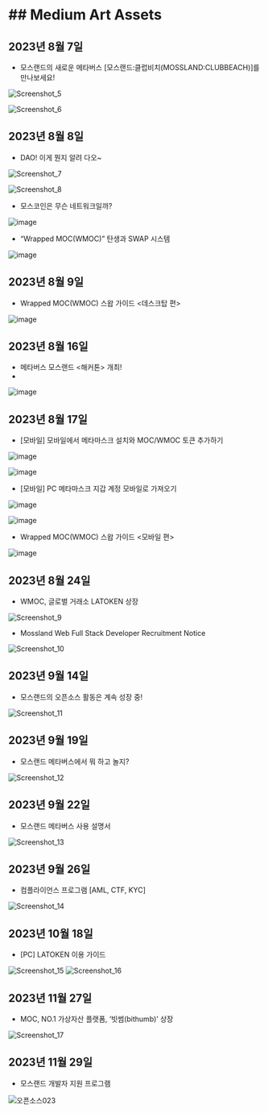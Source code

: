 # ## Medium Art Assets

## 2023년 8월 7일

- 모스랜드의 새로운 메타버스 [모스랜드:클럽비치(MOSSLAND:CLUBBEACH)]를 만나보세요!
  
![Screenshot_5](https://github.com/mossland/art_resource/assets/109493423/e6cc52ef-c76c-4062-b014-e9ec6542b3eb)

![Screenshot_6](https://github.com/mossland/art_resource/assets/109493423/993b99b1-29e1-4e9e-9c58-fdda694fb667)



## 2023년 8월 8일

- DAO! 이게 뭔지 알려 다오~

![Screenshot_7](https://github.com/mossland/art_resource/assets/109493423/ef8ac9ff-7a35-4757-a908-3b28dc3989c0)

![Screenshot_8](https://github.com/mossland/art_resource/assets/109493423/9442f471-e26f-4354-bedb-f83f03dc4ba8)


- 모스코인은 무슨 네트워크일까?

![image](https://github.com/mossland/art_resource/assets/109493423/48c1c45e-7557-4108-94d8-564c5472f759)


- “Wrapped MOC(WMOC)” 탄생과 SWAP 시스템

![image](https://github.com/mossland/art_resource/assets/109493423/d4b1e712-4e52-4d3d-a506-7ebd3fb6f40c)



## 2023년 8월 9일

- Wrapped MOC(WMOC) 스왑 가이드 <데스크탑 편>

![image](https://github.com/mossland/art_resource/assets/109493423/787d5e24-faa5-45a2-a1c9-a23725fa1ad0)



## 2023년 8월 16일

- 메타버스 모스랜드 <해커톤> 개최!
- 
![image](https://github.com/mossland/art_resource/assets/109493423/fc913f01-bd90-40e1-b0b3-52c0b7f4e444)



## 2023년 8월 17일

- [모바일] 모바일에서 메타마스크 설치와 MOC/WMOC 토큰 추가하기

![image](https://github.com/mossland/art_resource/assets/109493423/61cb2fc0-c172-47e3-8397-907460a6e7c1)

![image](https://github.com/mossland/art_resource/assets/109493423/0b31cc1e-ba38-41c0-b458-b9a4fef5c12f)

- [모바일] PC 메타마스크 지갑 계정 모바일로 가져오기

![image](https://github.com/mossland/art_resource/assets/109493423/ff441906-989c-4255-81c4-b68f27877341)

![image](https://github.com/mossland/art_resource/assets/109493423/78400b16-7286-480c-b035-00d48d0e008f)

- Wrapped MOC(WMOC) 스왑 가이드 <모바일 편>

![image](https://github.com/mossland/art_resource/assets/109493423/80987a29-8f15-40df-b03e-d942488f0033)



## 2023년 8월 24일

- WMOC, 글로벌 거래소 LATOKEN 상장

![Screenshot_9](https://github.com/mossland/art_resource/assets/109493423/57dd23c4-89f0-408f-a0d0-a232cf33ef3f)

- Mossland Web Full Stack Developer Recruitment Notice

![Screenshot_10](https://github.com/mossland/art_resource/assets/109493423/d7c31466-2ff2-427e-bbec-ff04d1cb337d)



## 2023년 9월 14일

- 모스랜드의 오픈소스 활동은 계속 성장 중!

![Screenshot_11](https://github.com/mossland/art_resource/assets/109493423/99fd112e-c3cd-4bde-aaa6-71aa19b3b4dc)



## 2023년 9월 19일

- 모스랜드 메타버스에서 뭐 하고 놀지?

![Screenshot_12](https://github.com/mossland/art_resource/assets/109493423/827a128a-592b-49ba-8f16-05adfac4adb6)



## 2023년 9월 22일

- 모스랜드 메타버스 사용 설명서

![Screenshot_13](https://github.com/mossland/art_resource/assets/109493423/16746664-364b-482d-b58f-1f3383d962f9)



## 2023년 9월 26일

- 컴플라이언스 프로그램 [AML, CTF, KYC]

![Screenshot_14](https://github.com/mossland/art_resource/assets/109493423/6c1bc411-be5d-472d-905b-3c7c3f3b7dad)



## 2023년 10월 18일

- [PC] LATOKEN 이용 가이드

![Screenshot_15](https://github.com/mossland/art_resource/assets/109493423/279acc58-ac5d-4119-9b13-95ca9e7d0142)
![Screenshot_16](https://github.com/mossland/art_resource/assets/109493423/bce21b95-7288-456e-83a9-3ea0eec8b743)



## 2023년 11월 27일

- MOC, NO.1 가상자산 플랫폼, ‘빗썸(bithumb)’ 상장

![Screenshot_17](https://github.com/mossland/art_resource/assets/109493423/8334c66b-07bf-4306-9a67-ec07f3505d8b)



## 2023년 11월 29일

- 모스랜드 개발자 지원 프로그램

![오픈소스023](https://github.com/mossland/art_resource/assets/109493423/b3106bfe-5c2e-41d7-8380-063334efaab6)
